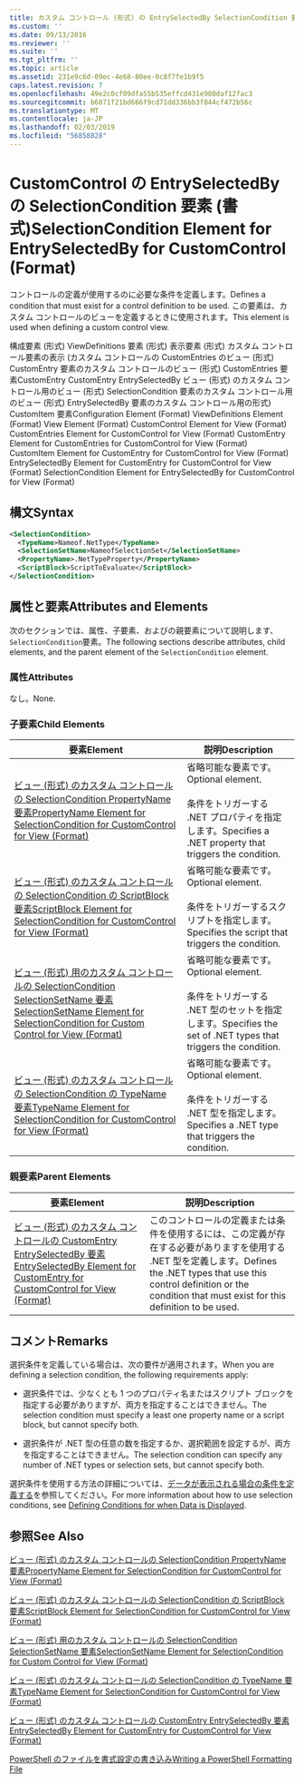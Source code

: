 ```yaml
---
title: カスタム コントロール (形式) の EntrySelectedBy SelectionCondition 要素 |Microsoft Docs
ms.custom: ''
ms.date: 09/13/2016
ms.reviewer: ''
ms.suite: ''
ms.tgt_pltfrm: ''
ms.topic: article
ms.assetid: 231e9c6d-09ec-4e68-80ee-0c8f7fe1b9f5
caps.latest.revision: 7
ms.openlocfilehash: 49e2c0cf09dfa55b535effcd431e980daf12fac3
ms.sourcegitcommit: b6871f21bd666f9cd71dd336bb3f844cf472b56c
ms.translationtype: MT
ms.contentlocale: ja-JP
ms.lasthandoff: 02/03/2019
ms.locfileid: "56858828"
---
```

# <a name="selectioncondition-element-for-entryselectedby-for-customcontrol-format"></a><span data-ttu-id="44e85-102">CustomControl の EntrySelectedBy の SelectionCondition 要素 (書式)</span><span class="sxs-lookup"><span data-stu-id="44e85-102">SelectionCondition Element for EntrySelectedBy for CustomControl (Format)</span></span>

<span data-ttu-id="44e85-103">コントロールの定義が使用するのに必要な条件を定義します。</span><span class="sxs-lookup"><span data-stu-id="44e85-103">Defines a condition that must exist for a control definition to be used.</span></span> <span data-ttu-id="44e85-104">この要素は、カスタム コントロールのビューを定義するときに使用されます。</span><span class="sxs-lookup"><span data-stu-id="44e85-104">This element is used when defining a custom control view.</span></span>

<span data-ttu-id="44e85-105">構成要素 (形式) ViewDefinitions 要素 (形式) 表示要素 (形式) カスタム コントロール要素の表示 (カスタム コントロールの CustomEntries のビュー (形式) CustomEntry 要素のカスタム コントロールのビュー (形式) CustomEntries 要素CustomEntry CustomEntry EntrySelectedBy ビュー (形式) のカスタム コントロール用のビュー (形式) SelectionCondition 要素のカスタム コントロール用のビュー (形式) EntrySelectedBy 要素のカスタム コントロール用の形式) CustomItem 要素</span><span class="sxs-lookup"><span data-stu-id="44e85-105">Configuration Element (Format) ViewDefinitions Element (Format) View Element (Format) CustomControl Element for View (Format) CustomEntries Element for CustomControl for View (Format) CustomEntry Element for CustomEntries for CustomControl for View (Format) CustomItem Element for CustomEntry for CustomControl for View (Format) EntrySelectedBy Element for CustomEntry for CustomControl for View (Format) SelectionCondition Element for EntrySelectedBy for CustomControl for View (Format)</span></span>

## <a name="syntax"></a><span data-ttu-id="44e85-106">構文</span><span class="sxs-lookup"><span data-stu-id="44e85-106">Syntax</span></span>

```xml
<SelectionCondition>
  <TypeName>Nameof.NetType</TypeName>
  <SelectionSetName>NameofSelectionSet</SelectionSetName>
  <PropertyName>.NetTypeProperty</PropertyName>
  <ScriptBlock>ScriptToEvaluate</ScriptBlock>
</SelectionCondition>
```

## <a name="attributes-and-elements"></a><span data-ttu-id="44e85-107">属性と要素</span><span class="sxs-lookup"><span data-stu-id="44e85-107">Attributes and Elements</span></span>

<span data-ttu-id="44e85-108">次のセクションでは、属性、子要素、およびの親要素について説明します、`SelectionCondition`要素。</span><span class="sxs-lookup"><span data-stu-id="44e85-108">The following sections describe attributes, child elements, and the parent element of the `SelectionCondition` element.</span></span>

### <a name="attributes"></a><span data-ttu-id="44e85-109">属性</span><span class="sxs-lookup"><span data-stu-id="44e85-109">Attributes</span></span>

<span data-ttu-id="44e85-110">なし。</span><span class="sxs-lookup"><span data-stu-id="44e85-110">None.</span></span>

### <a name="child-elements"></a><span data-ttu-id="44e85-111">子要素</span><span class="sxs-lookup"><span data-stu-id="44e85-111">Child Elements</span></span>

|<span data-ttu-id="44e85-112">要素</span><span class="sxs-lookup"><span data-stu-id="44e85-112">Element</span></span>|<span data-ttu-id="44e85-113">説明</span><span class="sxs-lookup"><span data-stu-id="44e85-113">Description</span></span>|
|-------------|-----------------|
|[<span data-ttu-id="44e85-114">ビュー (形式) のカスタム コントロールの SelectionCondition PropertyName 要素</span><span class="sxs-lookup"><span data-stu-id="44e85-114">PropertyName Element for SelectionCondition for CustomControl for View (Format)</span></span>](./propertyname-element-for-selectioncondition-for-customcontrol-for-view-format.md)|<span data-ttu-id="44e85-115">省略可能な要素です。</span><span class="sxs-lookup"><span data-stu-id="44e85-115">Optional element.</span></span><br /><br /> <span data-ttu-id="44e85-116">条件をトリガーする .NET プロパティを指定します。</span><span class="sxs-lookup"><span data-stu-id="44e85-116">Specifies a .NET property that triggers the condition.</span></span>|
|[<span data-ttu-id="44e85-117">ビュー (形式) のカスタム コントロールの SelectionCondition の ScriptBlock 要素</span><span class="sxs-lookup"><span data-stu-id="44e85-117">ScriptBlock Element for SelectionCondition for CustomControl for View (Format)</span></span>](./scriptblock-element-for-selectioncondition-for-customcontrol-for-view-format.md)|<span data-ttu-id="44e85-118">省略可能な要素です。</span><span class="sxs-lookup"><span data-stu-id="44e85-118">Optional element.</span></span><br /><br /> <span data-ttu-id="44e85-119">条件をトリガーするスクリプトを指定します。</span><span class="sxs-lookup"><span data-stu-id="44e85-119">Specifies the script that triggers the condition.</span></span>|
|[<span data-ttu-id="44e85-120">ビュー (形式) 用のカスタム コントロールの SelectionCondition SelectionSetName 要素</span><span class="sxs-lookup"><span data-stu-id="44e85-120">SelectionSetName Element for SelectionCondition for Custom Control for View (Format)</span></span>](./selectionsetname-element-for-selectioncondition-for-customcontrol-for-view-format.md)|<span data-ttu-id="44e85-121">省略可能な要素です。</span><span class="sxs-lookup"><span data-stu-id="44e85-121">Optional element.</span></span><br /><br /> <span data-ttu-id="44e85-122">条件をトリガーする .NET 型のセットを指定します。</span><span class="sxs-lookup"><span data-stu-id="44e85-122">Specifies the set of .NET types that triggers the condition.</span></span>|
|[<span data-ttu-id="44e85-123">ビュー (形式) のカスタム コントロールの SelectionCondition の TypeName 要素</span><span class="sxs-lookup"><span data-stu-id="44e85-123">TypeName Element for SelectionCondition for CustomControl for View  (Format)</span></span>](./typename-element-for-selectioncondition-for-customcontrol-for-view-format.md)|<span data-ttu-id="44e85-124">省略可能な要素です。</span><span class="sxs-lookup"><span data-stu-id="44e85-124">Optional element.</span></span><br /><br /> <span data-ttu-id="44e85-125">条件をトリガーする .NET 型を指定します。</span><span class="sxs-lookup"><span data-stu-id="44e85-125">Specifies a .NET type that triggers the condition.</span></span>|

### <a name="parent-elements"></a><span data-ttu-id="44e85-126">親要素</span><span class="sxs-lookup"><span data-stu-id="44e85-126">Parent Elements</span></span>

|<span data-ttu-id="44e85-127">要素</span><span class="sxs-lookup"><span data-stu-id="44e85-127">Element</span></span>|<span data-ttu-id="44e85-128">説明</span><span class="sxs-lookup"><span data-stu-id="44e85-128">Description</span></span>|
|-------------|-----------------|
|[<span data-ttu-id="44e85-129">ビュー (形式) のカスタム コントロールの CustomEntry EntrySelectedBy 要素</span><span class="sxs-lookup"><span data-stu-id="44e85-129">EntrySelectedBy Element for CustomEntry for CustomControl for View (Format)</span></span>](./entryselectedby-element-for-customentry-for-customcontrol-for-view-format.md)|<span data-ttu-id="44e85-130">このコントロールの定義または条件を使用するには、この定義が存在する必要がありますを使用する .NET 型を定義します。</span><span class="sxs-lookup"><span data-stu-id="44e85-130">Defines the .NET types that use this control definition or the condition that must exist for this definition to be used.</span></span>|

## <a name="remarks"></a><span data-ttu-id="44e85-131">コメント</span><span class="sxs-lookup"><span data-stu-id="44e85-131">Remarks</span></span>

<span data-ttu-id="44e85-132">選択条件を定義している場合は、次の要件が適用されます。</span><span class="sxs-lookup"><span data-stu-id="44e85-132">When you are defining a selection condition, the following requirements apply:</span></span>

- <span data-ttu-id="44e85-133">選択条件では、少なくとも 1 つのプロパティ名またはスクリプト ブロックを指定する必要がありますが、両方を指定することはできません。</span><span class="sxs-lookup"><span data-stu-id="44e85-133">The selection condition must specify a least one property name or a script block, but cannot specify both.</span></span>

- <span data-ttu-id="44e85-134">選択条件が .NET 型の任意の数を指定するか、選択範囲を設定するが、両方を指定することはできません。</span><span class="sxs-lookup"><span data-stu-id="44e85-134">The selection condition can specify any number of .NET types or selection sets, but cannot specify both.</span></span>

<span data-ttu-id="44e85-135">選択条件を使用する方法の詳細については、[データが表示される場合の条件を定義する](./defining-conditions-for-displaying-data.md)を参照してください。</span><span class="sxs-lookup"><span data-stu-id="44e85-135">For more information about how to use selection conditions, see [Defining Conditions for when Data is Displayed](./defining-conditions-for-displaying-data.md).</span></span>

## <a name="see-also"></a><span data-ttu-id="44e85-136">参照</span><span class="sxs-lookup"><span data-stu-id="44e85-136">See Also</span></span>

[<span data-ttu-id="44e85-137">ビュー (形式) のカスタム コントロールの SelectionCondition PropertyName 要素</span><span class="sxs-lookup"><span data-stu-id="44e85-137">PropertyName Element for SelectionCondition for CustomControl for View (Format)</span></span>](./propertyname-element-for-selectioncondition-for-customcontrol-for-view-format.md)

[<span data-ttu-id="44e85-138">ビュー (形式) のカスタム コントロールの SelectionCondition の ScriptBlock 要素</span><span class="sxs-lookup"><span data-stu-id="44e85-138">ScriptBlock Element for SelectionCondition for CustomControl for View (Format)</span></span>](./scriptblock-element-for-selectioncondition-for-customcontrol-for-view-format.md)

[<span data-ttu-id="44e85-139">ビュー (形式) 用のカスタム コントロールの SelectionCondition SelectionSetName 要素</span><span class="sxs-lookup"><span data-stu-id="44e85-139">SelectionSetName Element for SelectionCondition for Custom Control for View (Format)</span></span>](./selectionsetname-element-for-selectioncondition-for-customcontrol-for-view-format.md)

[<span data-ttu-id="44e85-140">ビュー (形式) のカスタム コントロールの SelectionCondition の TypeName 要素</span><span class="sxs-lookup"><span data-stu-id="44e85-140">TypeName Element for SelectionCondition for CustomControl for View  (Format)</span></span>](./typename-element-for-selectioncondition-for-customcontrol-for-view-format.md)

[<span data-ttu-id="44e85-141">ビュー (形式) のカスタム コントロールの CustomEntry EntrySelectedBy 要素</span><span class="sxs-lookup"><span data-stu-id="44e85-141">EntrySelectedBy Element for CustomEntry for CustomControl for View (Format)</span></span>](./entryselectedby-element-for-customentry-for-customcontrol-for-view-format.md)

[<span data-ttu-id="44e85-142">PowerShell のファイルを書式設定の書き込み</span><span class="sxs-lookup"><span data-stu-id="44e85-142">Writing a PowerShell Formatting File</span></span>](./writing-a-powershell-formatting-file.md)

